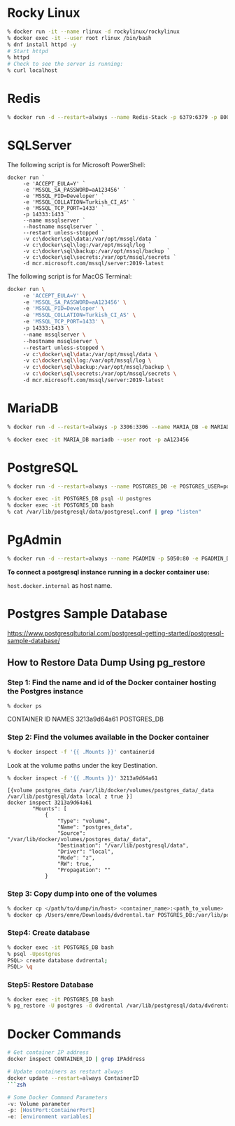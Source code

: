 # Rocky Linux

```zsh
% docker run -it --name rlinux -d rockylinux/rockylinux
% docker exec -it --user root rlinux /bin/bash
% dnf install httpd -y
# Start httpd
% httpd
# Check to see the server is running: 
% curl localhost
```

# Redis

```zsh
% docker run -d --restart=always --name Redis-Stack -p 6379:6379 -p 8001:8001 redis/redis-stack:latest
```

# SQLServer

The following script is for Microsoft PowerShell:

```shell
docker run ` 
     -e 'ACCEPT_EULA=Y' ` 
     -e 'MSSQL_SA_PASSWORD=aA123456' ` 
     -e 'MSSQL_PID=Developer' ` 
     -e 'MSSQL_COLLATION=Turkish_CI_AS' ` 
     -e 'MSSQL_TCP_PORT=1433' ` 
     -p 14333:1433 ` 
     --name mssqlserver ` 
     --hostname mssqlserver ` 
     --restart unless-stopped ` 
     -v c:\docker\sql\data:/var/opt/mssql/data ` 
     -v c:\docker\sql\log:/var/opt/mssql/log ` 
     -v c:\docker\sql\backup:/var/opt/mssql/backup ` 
     -v c:\docker\sql\secrets:/var/opt/mssql/secrets ` 
     -d mcr.microsoft.com/mssql/server:2019-latest
```

The following script is for MacOS Terminal:

```zsh
docker run \ 
     -e 'ACCEPT_EULA=Y' \ 
     -e 'MSSQL_SA_PASSWORD=aA123456' \ 
     -e 'MSSQL_PID=Developer' \ 
     -e 'MSSQL_COLLATION=Turkish_CI_AS' \ 
     -e 'MSSQL_TCP_PORT=1433' \ 
     -p 14333:1433 \ 
     --name mssqlserver \ 
     --hostname mssqlserver \ 
     --restart unless-stopped \ 
     -v c:\docker\sql\data:/var/opt/mssql/data \ 
     -v c:\docker\sql\log:/var/opt/mssql/log \ 
     -v c:\docker\sql\backup:/var/opt/mssql/backup \ 
     -v c:\docker\sql\secrets:/var/opt/mssql/secrets \ 
     -d mcr.microsoft.com/mssql/server:2019-latest
```

# MariaDB

```zsh
% docker run -d --restart=always -p 3306:3306 --name MARIA_DB -e MARIADB_ROOT_PASSWORD=aA123456 -v maria_data:/var/lib/mysql mariadb:latest
```

```zsh
% docker exec -it MARIA_DB mariadb --user root -p aA123456
```

# PostgreSQL

```zsh
% docker run -d --restart=always --name POSTGRES_DB -e POSTGRES_USER=postgres -e POSTGRES_PASSWORD=aA123456 -p 5432:5432 -v postgres_data:/var/lib/postgresql/data postgres:latest -c listen_addresses='*'
```

```zsh
% docker exec -it POSTGRES_DB psql -U postgres
% docker exec -it POSTGRES_DB bash
% cat /var/lib/postgresql/data/postgresql.conf | grep "listen"
```


# PgAdmin

```zsh
% docker run -d --restart=always --name PGADMIN -p 5050:80 -e PGADMIN_DEFAULT_EMAIL=emumcu@outlook.com -e PGADMIN_DEFAULT_PASSWORD=aA123456 -v pgadmin_data:/var/lib/pgadmin dpage/pgadmin4:latest
```

**To connect a postgresql instance running in a docker container use:**

`host.docker.internal` as host name.

# Postgres Sample Database
https://www.postgresqltutorial.com/postgresql-getting-started/postgresql-sample-database/ 

## How to Restore Data Dump Using pg_restore

### Step 1: Find the name and id of the Docker container hosting the Postgres instance

```zsh
% docker ps
```

CONTAINER ID		NAMES
3213a9d64a61   		POSTGRES_DB

### Step 2: Find the volumes available in the Docker container

```zsh
% docker inspect -f '{{ .Mounts }}' containerid
```

Look at the volume paths under the key Destination.

```zsh
% docker inspect -f '{{ .Mounts }}' 3213a9d64a61
```

```
[{volume postgres_data /var/lib/docker/volumes/postgres_data/_data  /var/lib/postgresql/data local z true }]
docker inspect 3213a9d64a61
        "Mounts": [
            {
                "Type": "volume",
                "Name": "postgres_data",
                "Source": "/var/lib/docker/volumes/postgres_data/_data",
                "Destination": "/var/lib/postgresql/data",
                "Driver": "local",
                "Mode": "z",
                "RW": true,
                "Propagation": ""
            }
```

### Step 3: Copy dump into one of the volumes

```zsh
% docker cp </path/to/dump/in/host> <container_name>:<path_to_volume>
% docker cp /Users/emre/Downloads/dvdrental.tar POSTGRES_DB:/var/lib/postgresql/data
```

### Step4: Create database

```zsh
% docker exec -it POSTGRES_DB bash
% psql -Upostgres
PSQL> create database dvdrental;
PSQL> \q
```

### Step5: Restore Database

```zsh
% docker exec -it POSTGRES_DB bash
% pg_restore -U postgres -d dvdrental /var/lib/postgresql/data/dvdrental.tar
```

# Docker Commands

```zsh
# Get container IP address
docker inspect CONTAINER_ID | grep IPAddress

# Update containers as restart always
docker update --restart=always ContainerID
```zsh

# Some Docker Command Parameters
-v: Volume parameter
-p: [HostPort:ContainerPort]
-e: [environment variables]